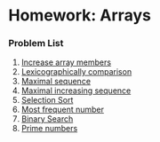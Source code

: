 Homework: Arrays
===================================

### Problem List

1. [Increase array members](./Problem01)
1. [Lexicographically comparison](./Problem02)
1. [Maximal sequence](./Problem03)
1. [Maximal increasing sequence](./Problem04)
1. [Selection Sort](./Problem05)
1. [Most frequent number](./Problem06)
1. [Binary Search](./Problem07)
1. [Prime numbers](./Problem10)